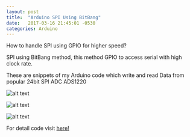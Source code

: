 ```yaml
---
layout: post
title:  "Arduino SPI Using BitBang"
date:   2017-03-16 21:45:01 -0530
categories: Arduino
---
```


How to handle SPI using GPIO for higher speed?




SPI using BitBang method, this method GPIO to access serial with high clock rate.

These are snippets of my Arduino code which write and read Data from popular 24bit SPI ADC ADS1220


![alt text](/images/BitBang_read.JPG "Arduino SPI BitBang read")

![alt text](/images/BitBang_write.JPG "Arduino SPI BitBang write")

![alt text](/images/BitBang_transfer.JPG "Arduino SPI BitBang transfer")

For detail code visit <a href="https://github.com/sdrshnptl/Arduno-ADS1220-SPI-BitBang">here!</a>
